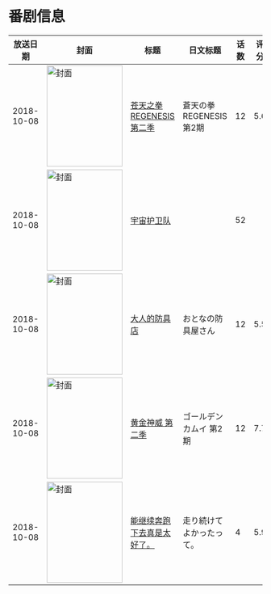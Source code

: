 # 番剧信息

|放送日期|封面|标题|日文标题|话数|评分|评分人数|
|---|---|---|---|---|---|---|
|2018-10-08|<img src="https://lain.bgm.tv/pic/cover/c/0c/e8/256863_3zVwI.jpg" alt="封面" style="width:150px;height:200px;object-fit:cover;">|[苍天之拳 REGENESIS 第二季](https://bangumi.tv/subject/256863)|蒼天の拳 REGENESIS 第2期|12|5.6|62人评分|
|2018-10-08|<img src="https://lain.bgm.tv/pic/cover/c/2d/1c/429333_nxxX4.jpg" alt="封面" style="width:150px;height:200px;object-fit:cover;">|[宇宙护卫队](https://bangumi.tv/subject/429333)||52|||
|2018-10-08|<img src="https://lain.bgm.tv/pic/cover/c/d1/46/262112_X22Pp.jpg" alt="封面" style="width:150px;height:200px;object-fit:cover;">|[大人的防具店](https://bangumi.tv/subject/262112)|おとなの防具屋さん|12|5.5|685人评分|
|2018-10-08|<img src="https://lain.bgm.tv/pic/cover/c/82/b2/251547_QG80O.jpg" alt="封面" style="width:150px;height:200px;object-fit:cover;">|[黄金神威 第二季](https://bangumi.tv/subject/251547)|ゴールデンカムイ 第2期|12|7.7|2810人评分|
|2018-10-08|<img src="https://lain.bgm.tv/pic/cover/c/17/b4/259135_E3J9f.jpg" alt="封面" style="width:150px;height:200px;object-fit:cover;">|[能继续奔跑下去真是太好了。](https://bangumi.tv/subject/259135)|走り続けてよかったって。|4|5.9|225人评分|
